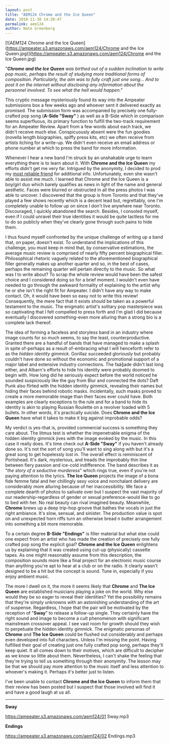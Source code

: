 ```yaml
---
layout: post
title: "AEM124 Chrome and the Ice Queen"
date: 2010-11-30 14:20:47
permalink: aem124
author: Nate Greenberg
---
```

[![AEM124 Chrome and the Ice Queen](https://ampeater.s3.amazonaws.com/aem124/Chrome and the Ice Queen.jpg)](https://ampeater.s3.amazonaws.com/aem124/Chrome and the Ice Queen.jpg)

"**_Chrome and the Ice Queen_** _was birthed out of a sudden inclination to write pop music, perhaps the result of studying more traditional forms of composition. Particularly, the aim was to fully craft just one song... And to post it on the internet without disclosing any information about the personnel involved. To see what the hell would happen."_

<!-- more -->

This cryptic message mysteriously found its way into the Ampeater submissions box a few weeks ago and whoever sent it delivered exactly as promised. The submission form was accompanied by precisely one fully-crafted pop song (**A-Side "Sway"** ) as well as a B-Side which in comparison seems superfluous, its primary function to fulfill the two-track requirement for an Ampeater Review. Apart from a few words about each track, we didn't receive much else. Conspicuously absent were the fun goodies (novella length biographies, spiffy press kits, etc) we often receive from artists itching for a write-up. We didn't even receive an email address or phone number at which to press the band for more information.

Whenever I hear a new band I'm struck by an unshakable urge to learn everything there is to learn about it. With **Chrome and the Ice Queen** my efforts didn't get me very far. Intrigued by the anonymity, I decided to prod my [most reliable friend](http://www.google.com/search?q=%22chrome+and+the+ice+queen%22&ie=utf-8&oe=utf-8&aq=t&rls=org.mozilla:en-US:official&client=firefox-a) for additional info. Unfortunately, even she wasn't able to assist me much. I learned that Chrome and the Ice Queen is a boy/girl duo which barely qualifies as news in light of the name and general aesthetic. Faces were blurred or obstructed in all the press photos I was able to uncover. I discovered that the group is from Toronto and that they've played a few shows recently which is a decent lead but, regrettably, one I'm completely unable to follow up on since I don't live anywhere near Toronto. Discouraged, I quickly abandoned the search. Besides, I consoled myself, even if I could unravel their true identities it would be quite tactless for me to do so publicly when they've clearly gone through such pains to hide them.

I thus found myself confronted by the unique challenge of writing up a band that, on paper, doesn't exist. To understand the implications of this challenge, you must keep in mind that, by conservative estimations, the average music review is comprised of nearly fifty percent biographical filler. Philosophical rhetoric vaguely related to the aforementioned biographical filler generally makes up another quarter and so, in the best of cases, perhaps the remaining quarter will pertain directly to the music. So what was I to write about? To scrap the whole review would have been the safest choice and I considered doing so for a brief moment. I wouldn't even have needed to go through the awkward formality of explaining to the artist why he or she isn't the right fit for Ampeater. I didn't have any way to make contact. Oh, it would have been so easy not to write this review! Consequently, the mere fact that it exists should be taken as a powerful testament to the music. The enigmatic artist's  solitary pop masterpiece was so captivating that I felt compelled to press forth and I'm glad I did because eventually I discovered something-even more alluring than a strong bio is a complete lack thereof.

The idea of forming a faceless and storyless band in an industry where image counts for so much seems, to say the least, counterproductive. Granted there are a handful of bands that have managed to make a splash in spite of-perhaps as a result of-embracing what I will henceforth refer to as the _hidden identity gimmick_. Gorillaz succeeded gloriously but probably couldn't have done so without the economic and promotional support of a major label and extensive industry connections. The faá§ade didn't last long either, and Albarn's efforts to hide his identity were probably doomed to begin with. How long did he seriously expect before the world noticed he sounded suspiciously like the guy from Blur and connected the dots? Daft Punk also flirted with the hidden identity gimmick, revealing their names but hiding their faces behind robotic masks. Incidentally, such masks proved to create a more memorable image than their faces ever could have. Both examples are clearly exceptions to the rule and for a band to hide its identity is akin to playing Russian Roulette on a revolver loaded with 5 bullets. In other words, it's practically suicide. Does **Chrome and the Ice Queen** have what it takes to make it big against improbable odds?

My verdict is yes-that is, provided commercial success is something they care about. The litmus test is whether the impenetrable enigma of the hidden identity gimmick jives with the image evoked by the music. In this case it really does. It's time check out **A-Side "Sway"** if you haven't already done so. It's not the sort of song you'll want to sing along with but it's a great song to get hopelessly lost in. The overall effect is reminiscent of Portishead. It's dark, mysterious, and treads the improbably thin line between fiery passion and ice-cold indifference. The band describes it as "_the story of a seductive murderess_" which rings true, even if you're not paying attention to the lyrics. **The Ice Queen** projects the image of a bona fide femme fatal and her chillingly sexy voice and nonchalant delivery are considerably more alluring because of her inaccessibility. We face a complete dearth of photos to salivate over but I suspect the vast majority of our readership-regardless of gender or sexual preference-would like to go to bed with her. No real beauty can rival imagined beauty. Meanwhile, **Chrome** brews up a deep trip-hop groove that bathes the vocals in just the right ambiance. It's slow, sensual, and sinister. The production value is spot on and unexpected horn riffs turn an otherwise bread n butter arrangement into something a bit more memorable.

To a certain degree **B-Side "Endings"** is filler material but what else could one expect from an artist who has made the creation of precisely one fully crafted pop song the explicit goal? **Chrome and the Ice Queen** enlightens us by explaining that it was created using cut-up (physically) cassette tapes. As one might reasonably assume from this description, the composition sounds more like a final project for an electronic music course than anything you're apt to hear at a club or on the radio. It clearly wasn't designed to be a hit but the concept is sound. Tune in, especially if you enjoy ambient music.

The more I dwell on it, the more it seems likely that **Chrome** and **The Ice Queen** are established musicians playing a joke on the world. Why else would they be so eager to reveal their identities? Yet the possibility remains that they're simply unknowns with an astonishing understanding of the art of suspense. Regardless, I hope that the pair will be motivated by the reception of "**Sway**" to release a follow-up single. They certainly have the right sound and image to become a cult phenomenon with significant mainstream crossover appeal. I see vast room for growth should they wish to perpetuate the hidden identity gimmick. The enigmatic personas of **Chrome** and **The Ice Queen** could be flushed out considerably and perhaps even developed into full characters. Unless I'm missing the point. Having fulfilled their goal of creating just one fully crafted pop song, perhaps they'll keep quiet. It all comes down to their motives, which are difficult to decipher as we know so little about them. Nevertheless, I can't shake the feeling that they're trying to tell us something through their anonymity. The lesson may be that we should pay more attention to the music itself and less attention to whoever's making it. Perhaps it's better just to listen.

I've been unable to contact **Chrome and the Ice Queen** to inform them that their review has been posted but I suspect that those involved will find it and have a good laugh at us all.

---

**Sway**

https://ampeater.s3.amazonaws.com/aem124/01 Sway.mp3

**Endings**

https://ampeater.s3.amazonaws.com/aem124/02 Endings.mp3

